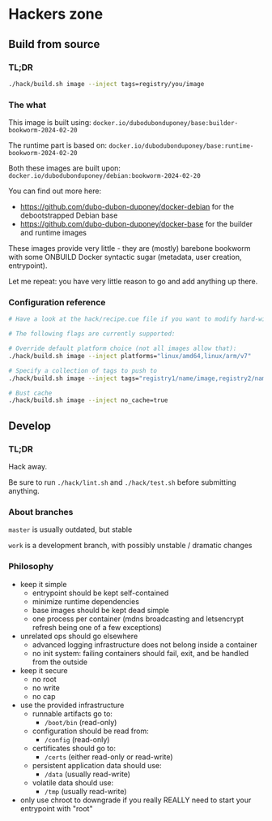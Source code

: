 # Hackers zone

## Build from source

### TL;DR

```bash
./hack/build.sh image --inject tags=registry/you/image
```

### The what

This image is built using: `docker.io/dubodubonduponey/base:builder-bookworm-2024-02-20` 

The runtime part is based on: `docker.io/dubodubonduponey/base:runtime-bookworm-2024-02-20`

Both these images are built upon: `docker.io/dubodubonduponey/debian:bookworm-2024-02-20`

You can find out more here:

 * https://github.com/dubo-dubon-duponey/docker-debian for the debootstrapped Debian base
 * https://github.com/dubo-dubon-duponey/docker-base for the builder and runtime images

These images provide very little - they are (mostly) barebone bookworm with some ONBUILD
Docker syntactic sugar (metadata, user creation, entrypoint).

Let me repeat: you have very little reason to go and add anything up there.

### Configuration reference

```bash
# Have a look at the hack/recipe.cue file if you want to modify hard-wired values

# The following flags are currently supported:

# Override default platform choice (not all images allow that):
./hack/build.sh image --inject platforms="linux/amd64,linux/arm/v7"

# Specify a collection of tags to push to
./hack/build.sh image --inject tags="registry1/name/image,registry2/name/image:tag"

# Bust cache
./hack/build.sh image --inject no_cache=true
```

## Develop

### TL;DR

Hack away.

Be sure to run `./hack/lint.sh` and `./hack/test.sh` before submitting anything.

### About branches

`master` is usually outdated, but stable

`work` is a development branch, with possibly unstable / dramatic changes

### Philosophy

 * keep it simple
    * entrypoint should be kept self-contained
    * minimize runtime dependencies
    * base images should be kept dead simple
    * one process per container (mdns broadcasting and letsencrypt refresh being one of a few exceptions)
 * unrelated ops should go elsewhere
    * advanced logging infrastructure does not belong inside a container
    * no init system: failing containers should fail, exit, and be handled from the outside
 * keep it secure
    * no root
    * no write
    * no cap
 * use the provided infrastructure
    * runnable artifacts go to:
        * `/boot/bin` (read-only)
    * configuration should be read from:
        * `/config` (read-only)
    * certificates should go to:
        * `/certs` (either read-only or read-write)
    * persistent application data should use:
        * `/data` (usually read-write)
    * volatile data should use:
        * `/tmp` (usually read-write)
 * only use chroot to downgrade if you really REALLY need to start your entrypoint with "root"
